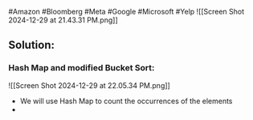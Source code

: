 #Amazon #Bloomberg #Meta #Google #Microsoft #Yelp 
![[Screen Shot 2024-12-29 at 21.43.31 PM.png]]

## Solution:
### Hash Map and modified Bucket Sort:
![[Screen Shot 2024-12-29 at 22.05.34 PM.png]]

- We will use Hash Map to count the occurrences of the elements
- 